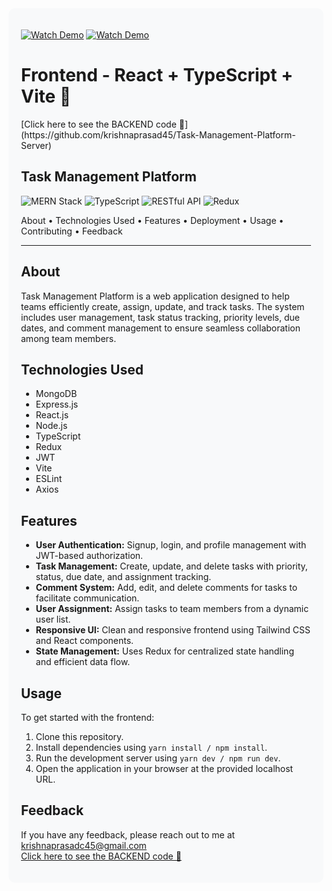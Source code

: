 <div style="background-color:#f8f9fa; padding: 20px; border-radius: 10px; text-align: left;">


[![Watch Demo](https://img.shields.io/badge/▶-Watch%20Demo-red?style=for-the-badge&logo=youtube&logoColor=white)](https://youtu.be/WzLPOAYwmik)
[![Watch Demo](https://img.shields.io/badge/▶-Watch%20Demo-red?style=for-the-badge&logo=youtube&logoColor=white)](https://youtu.be/WzLPOAYwmik)







<h1 align="left">Frontend - React + TypeScript + Vite 🌟</h1>
[Click here to see the BACKEND code 🌟](https://github.com/krishnaprasad45/Task-Management-Platform-Server)

<h2 align="left">Task Management Platform</h2>

<p align="left">
  <img src="https://img.shields.io/badge/MERN-Stack-blueviolet"  alt="MERN Stack">
  <img src="https://img.shields.io/badge/TypeScript-%E2%9D%A4-blue" alt="TypeScript">
  <img src="https://img.shields.io/badge/RESTful%20API-%E2%9C%A8-green" alt="RESTful API">
  <img src="https://img.shields.io/badge/Redux-%F0%9F%92%BB-lightgrey" alt="Redux">
</p>

<p align="left">
  <a>About</a> •
  <a>Technologies Used</a> •
  <a>Features</a> •
  <a>Deployment</a> •
  <a>Usage</a> •
  <a>Contributing</a> •
  <a>Feedback</a>
</p>

---

## About

Task Management Platform is a web application designed to help teams efficiently create, assign, update, and track tasks. The system includes user management, task status tracking, priority levels, due dates, and comment management to ensure seamless collaboration among team members.

## Technologies Used

- MongoDB
- Express.js
- React.js
- Node.js
- TypeScript
- Redux
- JWT
- Vite
- ESLint
- Axios

## Features

- **User Authentication:** Signup, login, and profile management with JWT-based authorization.
- **Task Management:** Create, update, and delete tasks with priority, status, due date, and assignment tracking.
- **Comment System:** Add, edit, and delete comments for tasks to facilitate communication.
- **User Assignment:** Assign tasks to team members from a dynamic user list.
- **Responsive UI:** Clean and responsive frontend using Tailwind CSS and React components.
- **State Management:** Uses Redux for centralized state handling and efficient data flow.

## Usage

To get started with the frontend:

1. Clone this repository.
2. Install dependencies using `yarn install / npm install`.
3. Run the development server using `yarn dev / npm run dev`.
4. Open the application in your browser at the provided localhost URL.

## Feedback

If you have any feedback, please reach out to me at krishnaprasadc45@gmail.com <br>
[Click here to see the BACKEND code 🌟](https://github.com/krishnaprasad45/Task-Management-Platform-Server)


</div>
